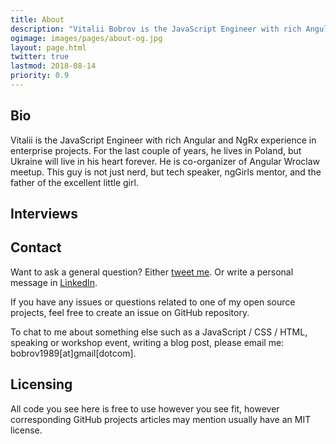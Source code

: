 ```yaml
---
title: About
description: "Vitalii Bobrov is the JavaScript Engineer with rich Angular and NgRx experience in enterprise projects. For the last couple of years, he lives in Poland, but Ukraine will live in his heart forever. He is co-organizer of Angular Wroclaw meetup. This guy is not just nerd, but tech speaker, ngGirls mentor, and the father of the excellent little girl."
ogimage: images/pages/about-og.jpg
layout: page.html
twitter: true
lastmod: 2018-08-14
priority: 0.9
---
```

## Bio

Vitalii is the JavaScript Engineer with rich Angular and NgRx experience in enterprise projects. For the last couple of years, he lives in Poland, but Ukraine will live in his heart forever. He is co-organizer of Angular Wroclaw meetup. This guy is not just nerd, but tech speaker, ngGirls mentor, and the father of the excellent little girl.

## Interviews

[](youtube:sM3wR9g1jbM)

## Contact

Want to ask a general question? Either [tweet me](https://twitter.com/bobrov1989). Or write a personal message in [LinkedIn](https://www.linkedin.com/in/vitaliybobrov).

If you have any issues or questions related to one of my open source projects, feel free to create an issue on GitHub repository.

To chat to me about something else such as a JavaScript / CSS / HTML, speaking or workshop event, writing a blog post, please email me: bobrov1989[at]gmail[dotcom].

## Licensing

All code you see here is free to use however you see fit, however corresponding GitHub projects articles may mention usually have an MIT license.
